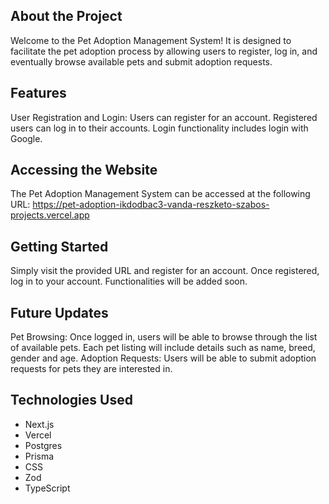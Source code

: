 ## About the Project
Welcome to the Pet Adoption Management System! 
It is designed to facilitate the pet adoption process by allowing users to register, log in, and eventually browse available pets and submit adoption requests.

## Features
User Registration and Login:
Users can register for an account.
Registered users can log in to their accounts.
Login functionality includes login with Google.

## Accessing the Website
The Pet Adoption Management System can be accessed at the following URL:
https://pet-adoption-ikdodbac3-vanda-reszketo-szabos-projects.vercel.app

## Getting Started
Simply visit the provided URL and register for an account. Once registered, log in to your account. 
Functionalities will be added soon.

## Future Updates
Pet Browsing:
Once logged in, users will be able to browse through the list of available pets.
Each pet listing will include details such as name, breed, gender and age.
Adoption Requests:
Users will be able to submit adoption requests for pets they are interested in.

## Technologies Used
- Next.js
- Vercel
- Postgres
- Prisma
- CSS
- Zod
- TypeScript


